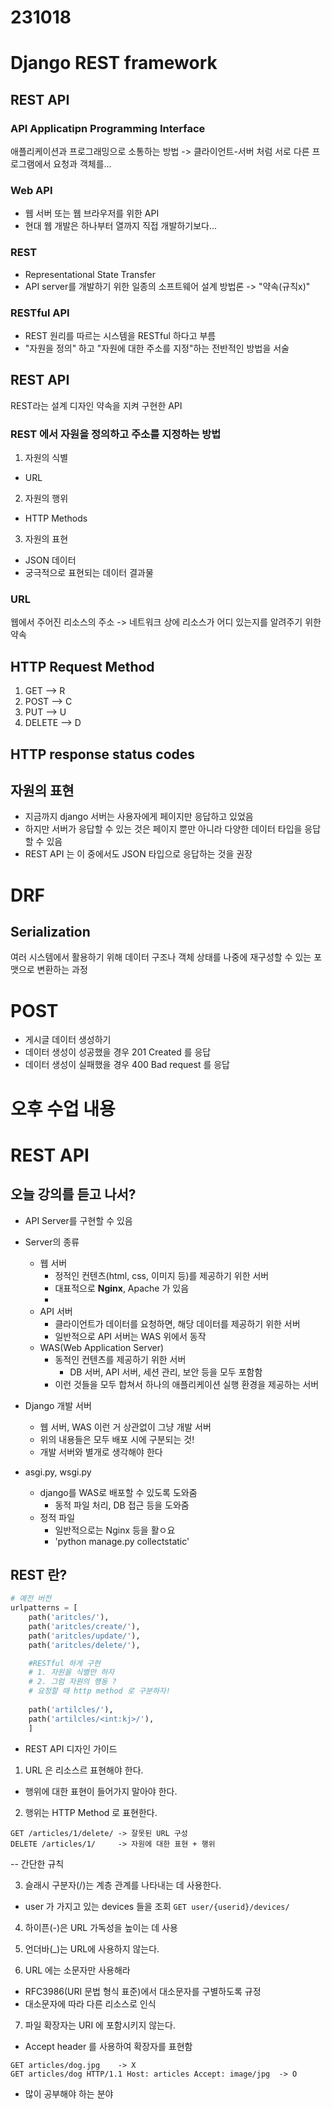 # 231018

# Django REST framework

## REST API

### API Applicatipn Programming Interface
애플리케이션과 프로그래밍으로 소통하는 방법
-> 클라이언트-서버 처럼 서로 다른 프로그램에서 요청과 객체를...

### Web API
- 웹 서버 또는 웹 브라우저를 위한 API
- 현대 웹 개발은 하나부터 열까지 직접 개발하기보다...

### REST
- Representational State Transfer
- API server를 개발하기 위한 일종의 소프트웨어 설계 방법론 -> "약속(규칙x)"

### RESTful API
- REST 원리를 따르는 시스템을 RESTful 하다고 부름
- "자원을 정의" 하고 "자원에 대한 주소를 지정"하는 전반적인 방법을 서술

## REST API
REST라는 설계 디자인 약속을 지켜 구현한 API

### REST 에서 자원을 정의하고 주소를 지정하는 방법
1. 자원의 식별
  - URL
2. 자원의 행위
  - HTTP Methods
3. 자원의 표현
  - JSON 데이터
  - 궁극적으로 표현되는 데이터 결과물

### URL
웹에서 주어진 리소스의 주소
-> 네트워크 상에 리소스가 어디 있는지를 알려주기 위한 약속


## HTTP Request Method
1. GET --> R
2. POST --> C
3. PUT --> U
4. DELETE --> D

## HTTP response status codes

## 자원의 표현
- 지금까지 django 서버는 사용자에게 페이지만 응답하고 있었음
- 하지만 서버가 응답할 수 있는 것은 페이지 뿐만 아니라 다양한 데이터 타입을 응답할 수 있음
- REST API 는 이 중에서도 JSON 타입으로 응답하는 것을 권장

# DRF

## Serialization
여러 시스템에서 활용하기 위해 데이터 구조나 객체 상태를 나중에 재구성할 수 있는 포맷으로 변환하는 과정

# POST
- 게시글 데이터 생성하기
- 데이터 생성이 성공했을 경우 201 Created 를 응답
- 데이터 생성이 실패했을 경우 400 Bad request 를 응답




# 오후 수업 내용

# REST API
## 오늘 강의를 듣고 나서?
- API Server를 구현할 수 있음

- Server의 종류
  - 웹 서버
    - 정적인 컨텐츠(html, css, 이미지 등)를 제공하기 위한 서버
    - 대표적으로 **Nginx**, Apache 가 있음
    - 
  - API 서버
    - 클라이언트가 데이터를 요청하면, 해당 데이터를 제공하기 위한 서버
    - 일반적으로 API 서버는 WAS 위에서 동작
  - WAS(Web Application Server)
    - 동적인 컨텐츠를 제공하기 위한 서버
      - DB 서버, API 서버, 세션 관리, 보안 등을 모두 포함함
    - 이런 것들을 모두 합쳐서 하나의 애플리케이션 실행 환경을 제공하는 서버

- Django 개발 서버
  - 웹 서버, WAS 이런 거 상관없이 그냥 개발 서버
  - 위의 내용들은 모두 배포 시에 구분되는 것!
  - 개발 서버와 별개로 생각해야 한다

- asgi.py, wsgi.py
  - django를 WAS로 배포할 수 있도록 도와줌
    - 동적 파일 처리, DB 접근 등을 도와줌
  - 정적 파일
    - 일반적으로는 Nginx 등을 활ㅇ요
    - 'python manage.py collectstatic'


## REST 란?
```python
# 예전 버전
urlpatterns = [
    path('aritcles/'),
    path('aritcles/create/'),
    path('aritcles/update/'),
    path('aritcles/delete/'),

    #RESTful 하게 구현
    # 1. 자원을 식별만 하자
    # 2. 그럼 자원의 행동 ?
    # 요청할 때 http method 로 구분하자!
    
    path('artilcles/'),
    path('artilcles/<int:kj>/'),
    ]
```

- REST API 디자인 가이드

1. URL 은 리소스르 표현해야 한다.
  - 행위에 대한 표현이 들어가지 말아야 한다.

2. 행위는 HTTP Method 로 표현한다.

```
GET /articles/1/delete/ -> 잘못된 URL 구성
DELETE /articles/1/     -> 자원에 대한 표현 + 행위
```

-- 간단한 규칙

3. 슬래시 구분자(/)는 계층 관계를 나타내는 데 사용한다.
- user 가 가지고 있는 devices 들을 조회
`GET user/{userid}/devices/`


4. 하이픈(-)은 URL 가독성을 높이는 데 사용

5. 언더바(_)는 URL에 사용하지 않는다.

6. URL 에는 소문자만 사용해라
  - RFC3986(URI 문법 형식 표준)에서 대소문자를 구별하도록 규정
  - 대소문자에 따라 다른 리소스로 인식

7. 파일 확장자는 URI 에 포함시키지 않는다.
  - Accept header 를 사용하여 확장자를 표현함
  ```
  GET articles/dog.jpg    -> X
  GET articles/dog HTTP/1.1 Host: articles Accept: image/jpg  -> O
  ```

- 많이 공부해야 하는 분야

